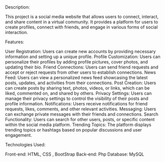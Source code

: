 Description:

This project is a social media website that allows users to connect, interact, and share content in a virtual community. It provides a platform for users to create profiles, connect with friends, and engage in various forms of social interaction.

Features:

User Registration: Users can create new accounts by providing necessary information and setting up a unique profile.
Profile Customization: Users can personalize their profiles by adding profile pictures, cover photos, and updating their bio.
Friend Connections: Users can send friend requests and accept or reject requests from other users to establish connections.
News Feed: Users can view a personalized news feed showcasing the latest posts, updates, and activities from their connections.
Post Creation: Users can create posts by sharing text, photos, videos, or links, which can be liked, commented on, and shared by others.
Privacy Settings: Users can manage their privacy settings to control the visibility of their posts and profile information.
Notifications: Users receive notifications for friend requests, likes, comments, and other relevant activities.
Messaging: Users can exchange private messages with their friends and connections.
Search Functionality: Users can search for other users, posts, or specific content within the social media platform.
Trending Topics: The platform displays trending topics or hashtags based on popular discussions and user engagement.

Technologies Used:

Front-end: HTML, CSS , BootStrap
Back-end: Php
Database: MySQL
